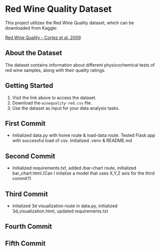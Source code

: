 # Red Wine Quality Dataset

This project utilizes the Red Wine Quality dataset, which can be downloaded from Kaggle:

[Red Wine Quality - Cortez et al. 2009](https://www.kaggle.com/datasets/uciml/red-wine-quality-cortez-et-al-2009)

## About the Dataset

The dataset contains information about different physicochemical tests of red wine samples, along with their quality ratings.

## Getting Started

1. Visit the link above to access the dataset.
2. Download the `winequality-red.csv` file.
3. Use the dataset as input for your data analysis tasks.

## First Commit

- Initialized data.py with home route & load-data route. Tested Flask app with successful load of csv. Initialized .venv & README.md

## Second Commit

- Initialized requirements.txt, added /bar-chart route, initialized bar_chart.html.(Can I initalize a model that uses X,Y,Z axis for the third commit?)

## Third Commit

- Initalized 3d visualization route in data.py, initialized 3d_visualization.html, updated requirements.txt

## Fourth Commit
## Fifth Commit